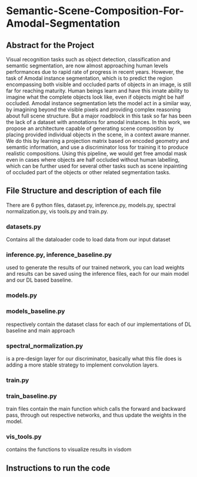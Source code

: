 # Semantic-Scene-Composition-For-Amodal-Segmentation


## Abstract for the Project
 Visual recognition tasks such as object detection, classification and semantic segmentation, are now almost approaching human levels performances due to rapid rate of progress in recent years. However, the task of Amodal instance segmentation, which is to predict the region encompassing both visible and occluded parts of objects in an image, is still far for reaching maturity.  Human beings learn and have this innate ability to imagine what the complete objects look like, even if objects might be half occluded. Amodal instance segmentation lets the model act in a similar way, by imagining beyond the visible pixels and providing complex reasoning about full scene structure. But a major roadblock in this task so far has been the lack of a dataset with annotations for amodal instances. In this work, we propose an architecture capable of generating scene composition by placing provided individual objects in the scene, in a context aware manner. We do this by learning a projection matrix based on encoded geometry and semantic information, and use a discriminator loss for training it to produce realistic compositions. Using this pipeline, we would get free amodal mask even in cases where objects are half occluded without human labelling, which can be further used for several other tasks such as scene inpainting of occluded part of the objects or other related segmentation tasks. 
 
 ## File Structure and description of each file
 There are 6 python files, dataset.py, inference.py, models.py, spectral normalization.py, vis tools.py
and train.py.



 ### datasets.py
 Contains all the dataloader code to load data from our input dataset
 ### inference.py, inference_baseline.py
 
 used to generate the results of our trained network, you can load weights and results can be saved using the inference files, each for our main model and our DL based baseline.
 
 ### models.py
 ### models_baseline.py
 respectively contain the dataset class for each of our implementations of DL baseline and main approach
 ### spectral_normalization.py
 is a pre-design layer for our discriminator, basically what this file does is adding a more stable strategy to implement convolution layers.
 ### train.py
 ### train_baseline.py
 train files contain the main function which calls the forward and backward pass, through out respective networks, and thus update the weights in the model. 
 
 ### vis_tools.py
 contains the functions to visualize results in visdom
 
 ## Instructions to run the code
